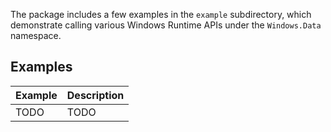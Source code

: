 The package includes a few examples in the `example` subdirectory, which
demonstrate calling various Windows Runtime APIs under the `Windows.Data`
namespace.

## Examples

| Example | Description |
| ------- | ----------- |
| TODO    | TODO        |
